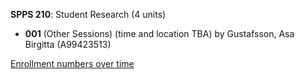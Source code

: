 **SPPS 210**: Student Research (4 units)

- **001** (Other Sessions) (time and location TBA) by Gustafsson, Asa Birgitta (A99423513)

[Enrollment numbers over time](./SPPS210.tsv)
